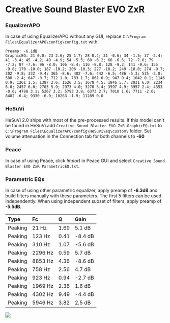 # Creative Sound Blaster EVO ZxR

### EqualizerAPO
In case of using EqualizerAPO without any GUI, replace `C:\Program Files\EqualizerAPO\config\config.txt`
with:
```
Preamp: -6.1dB
GraphicEQ: 21 0.0; 23 2.6; 25 1.7; 28 0.4; 31 -0.6; 34 -1.5; 37 -2.4; 41 -3.4; 45 -4.2; 49 -4.9; 54 -5.5; 60 -6.2; 66 -6.6; 72 -7.0; 79 -7.2; 87 -7.6; 96 -8.0; 106 -8.4; 116 -8.8; 128 -9.2; 141 -9.6; 155 -9.8; 170 -10.0; 187 -10.2; 206 -10.3; 227 -10.2; 249 -10.0; 274 -9.7; 302 -9.8; 332 -9.4; 365 -8.6; 402 -7.6; 442 -6.5; 486 -5.3; 535 -3.8; 588 -2.4; 647 -0.7; 712 1.0; 783 1.7; 861 0.9; 947 0.4; 1042 0.1; 1146 0.9; 1261 1.5; 1387 2.6; 1526 3.5; 1678 4.5; 1846 5.7; 2031 6.0; 2234 6.0; 2457 6.0; 2703 5.9; 2973 4.0; 3270 3.4; 3597 4.9; 3957 2.4; 4353 -0.6; 4788 3.1; 5267 3.2; 5793 3.8; 6373 2.7; 7010 1.6; 7711 -2.6; 8482 -6.4; 9330 -6.0; 10263 -1.9; 11289 0.0
```

### HeSuVi
HeSuVi 2.0 ships with most of the pre-processed results. If this model can't be found in HeSuVi add
`Creative Sound Blaster EVO ZxR GraphicEQ.txt` to `C:\Program Files\EqualizerAPO\config\HeSuVi\eq\custom\` folder.
Set volume attenuation in the Connection tab for both channels to **-60**

### Peace
In case of using Peace, click *Import* in Peace GUI and select `Creative Sound Blaster EVO ZxR ParametricEQ.txt`.

### Parametric EQs
In case of using other parametric equalizer, apply preamp of **-6.3dB** and build filters manually
with these parameters. The first 5 filters can be used independently.
When using independent subset of filters, apply preamp of **-5.5dB**.

| Type    | Fc      |    Q | Gain    |
|:--------|:--------|:-----|:--------|
| Peaking | 21 Hz   | 1.69 | 5.1 dB  |
| Peaking | 123 Hz  | 0.41 | -8.4 dB |
| Peaking | 310 Hz  | 1.07 | -5.6 dB |
| Peaking | 2296 Hz | 0.59 | 5.7 dB  |
| Peaking | 8853 Hz | 4.36 | -8.6 dB |
| Peaking | 758 Hz  | 2.56 | 4.7 dB  |
| Peaking | 923 Hz  | 0.94 | -2.7 dB |
| Peaking | 1969 Hz | 2.36 | 1.6 dB  |
| Peaking | 4302 Hz | 9.49 | -4.4 dB |
| Peaking | 5946 Hz | 3.82 | 2.5 dB  |

![](https://raw.githubusercontent.com/jaakkopasanen/AutoEq/master/results/rtings/sbaf-serious/Creative%20Sound%20Blaster%20EVO%20ZxR/Creative%20Sound%20Blaster%20EVO%20ZxR.png)
